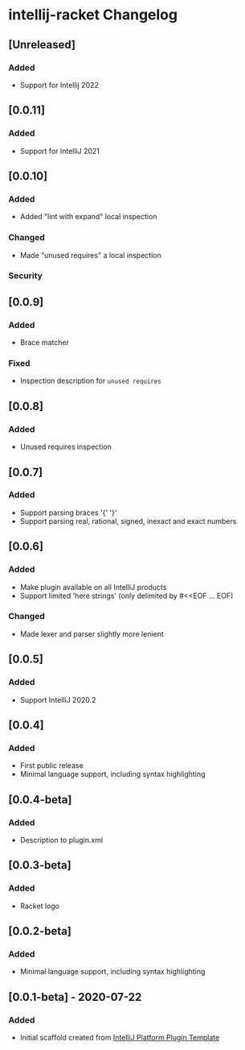 <!-- Keep a Changelog guide -> https://keepachangelog.com -->

# intellij-racket Changelog

## [Unreleased]
### Added
- Support for Intellij 2022
## [0.0.11]
### Added
- Support for IntelliJ 2021 

## [0.0.10]
### Added
- Added "lint with expand" local inspection

### Changed
- Made "unused requires" a local inspection

### Security
## [0.0.9]
### Added
- Brace matcher

### Fixed
- Inspection description for `unused requires`

## [0.0.8]
### Added
- Unused requires inspection

## [0.0.7]
### Added
- Support parsing braces '{' '}'
- Support parsing real, rational, signed, inexact and exact numbers  

## [0.0.6]
### Added
- Make plugin available on all IntelliJ products
- Support limited 'here strings' (only delimited by #<<EOF ... EOF)

### Changed
- Made lexer and parser slightly more lenient

## [0.0.5]
### Added
- Support IntelliJ 2020.2

## [0.0.4]
### Added
- First public release
- Minimal language support, including syntax highlighting

## [0.0.4-beta]
### Added
- Description to plugin.xml

## [0.0.3-beta]
### Added
- Racket logo

## [0.0.2-beta]
### Added
- Minimal language support, including syntax highlighting

## [0.0.1-beta] - 2020-07-22
### Added
- Initial scaffold created from [IntelliJ Platform Plugin Template](https://github.com/JetBrains/intellij-platform-plugin-template)

